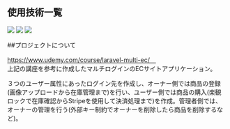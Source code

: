 ## 使用技術一覧
<p style="display: inline">
<img src="https://img.shields.io/badge/-Laravel-E74430.svg?logo=laravel&style=plastic">
<img src="https://img.shields.io/badge/-Jquery-0769AD.svg?logo=jquery&style=plastic">
<img src="https://img.shields.io/badge/-Mysql-4479A1.svg?logo=mysql&style=plastic">
</p>

##プロジェクトについて

https://www.udemy.com/course/laravel-multi-ec/　<br>
上記の講座を参考に作成したマルチログインのECサイトアプリケーション。

３つのユーザー属性にあったログイン先を作成し、オーナー側では商品の登録(画像アップロードから在庫管理まで)を行い、ユーザー側では商品の購入(楽観ロックで在庫確認からStripeを使用して決済処理まで)を作成。管理者側では、オーナーの管理を行う(外部キー制約でオーナーを削除したら商品を削除するなど)。

